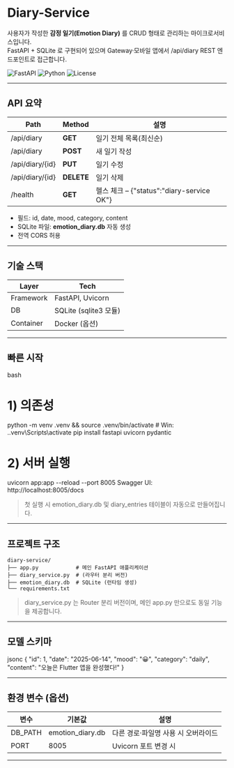 # Diary-Service

사용자가 작성한 **감정 일기(Emotion Diary)** 를 CRUD 형태로 관리하는 마이크로서비스입니다.  
FastAPI + SQLite 로 구현되어 있으며 Gateway·모바일 앱에서 /api/diary REST 엔드포인트로 접근합니다.

![FastAPI](https://img.shields.io/badge/FastAPI-0.111.0-009688?logo=fastapi&logoColor=white)
![Python](https://img.shields.io/badge/python-3.11-blue)
![License](https://img.shields.io/badge/license-MIT-green)

---

##  API 요약

| Path | Method | 설명 |
|------|--------|------|
| /api/diary | **GET** | 일기 전체 목록(최신순) |
| /api/diary | **POST** | 새 일기 작성 |
| /api/diary/{id} | **PUT** | 일기 수정 |
| /api/diary/{id} | **DELETE** | 일기 삭제 |
| /health | **GET** | 헬스 체크 – {"status":"diary-service OK"} |

* 필드: id, date, mood, category, content  
* SQLite 파일: **emotion_diary.db** 자동 생성  
* 전역 CORS 허용

---

##  기술 스택

| Layer | Tech |
|-------|------|
| Framework | FastAPI, Uvicorn |
| DB | SQLite (sqlite3 모듈) |
| Container | Docker (옵션) |

---

##  빠른 시작

bash
# 1) 의존성
python -m venv .venv && source .venv/bin/activate   # Win: .\.venv\Scripts\activate
pip install fastapi uvicorn pydantic

# 2) 서버 실행
uvicorn app:app --reload --port 8005
Swagger UI: http://localhost:8005/docs


> 첫 실행 시 emotion_diary.db 및 diary_entries 테이블이 자동으로 만들어집니다.

---

##  프로젝트 구조

```text
diary-service/
├── app.py            # 메인 FastAPI 애플리케이션
├── diary_service.py  # (라우터 분리 버전)
├── emotion_diary.db  # SQLite (런타임 생성)
└── requirements.txt
```

> diary_service.py 는 Router 분리 버전이며, 메인 app.py 만으로도 동일 기능을 제공합니다.

---

## 모델 스키마

jsonc
{
  "id": 1,
  "date": "2025-06-14",
  "mood": "😀",
  "category": "daily",
  "content": "오늘은 Flutter 앱을 완성했다!"
}


---

##  환경 변수 (옵션)

| 변수        | 기본값                | 설명                   |
| --------- | ------------------ | -------------------- |
| DB_PATH | emotion_diary.db | 다른 경로·파일명 사용 시 오버라이드 |
| PORT    | 8005               | Uvicorn 포트 변경 시      |

---
